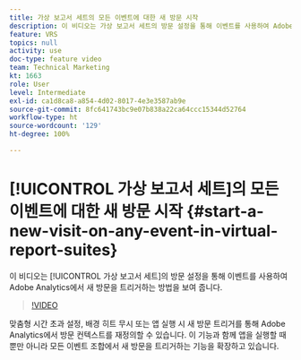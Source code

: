```yaml
---
title: 가상 보고서 세트의 모든 이벤트에 대한 새 방문 시작
description: 이 비디오는 가상 보고서 세트의 방문 설정을 통해 이벤트를 사용하여 Adobe Analytics에서 새 방문을 트리거하는 방법을 보여 줍니다.
feature: VRS
topics: null
activity: use
doc-type: feature video
team: Technical Marketing
kt: 1663
role: User
level: Intermediate
exl-id: ca1d8ca8-a854-4d02-8017-4e3e3587ab9e
source-git-commit: 8fc641743bc9e07b838a22ca64ccc15344d52764
workflow-type: ht
source-wordcount: '129'
ht-degree: 100%

---
```


# [!UICONTROL 가상 보고서 세트]의 모든 이벤트에 대한 새 방문 시작 {#start-a-new-visit-on-any-event-in-virtual-report-suites}

이 비디오는 [!UICONTROL 가상 보고서 세트]의 방문 설정을 통해 이벤트를 사용하여 Adobe Analytics에서 새 방문을 트리거하는 방법을 보여 줍니다.

>[!VIDEO](https://video.tv.adobe.com/v/23129/?quality=12&learn=on)

맞춤형 시간 초과 설정, 배경 히트 무시 또는 앱 실행 시 새 방문 트리거를 통해 Adobe Analytics에서 방문 컨텍스트를 재정의할 수 있습니다. 이 기능과 함께 앱을 실행할 때뿐만 아니라 모든 이벤트 조합에서 새 방문을 트리거하는 기능을 확장하고 있습니다.
